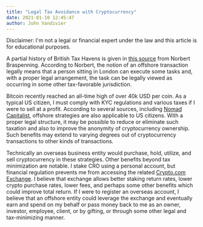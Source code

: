 ```yaml
---
title: "Legal Tax Avoidance with Cryptocurrency"
date: 2021-01-10 12:45:47
author: John Vandivier
---
```




<!-- wp:paragraph -->
<p>Disclaimer: I'm not a legal or financial expert under the law and this article is for educational purposes.</p>
<!-- /wp:paragraph -->

<!-- wp:paragraph -->
<p>A partial history of British Tax Havens is given in <a href=\"https://norbertbraspenning.wordpress.com/2017/02/22/who-and-what-determines-offshore-ethics-a-perspective-on-tax-avoidance-kyc-v2-0/\">this source</a> from Norbert Braspenning. According to Norbert, the notion of an offshore transaction legally means that a person sitting in London can execute some tasks and, with a proper legal arrangement, the task can be legally viewed as occurring in some other tax-favorable jurisdiction.</p>
<!-- /wp:paragraph -->

<!-- wp:paragraph -->
<p>Bitcoin recently reached an all-time high of over 40k USD per coin. As a typical US citizen, I must comply with KYC regulations and various taxes if I were to sell at a profit. According to several sources, including <a href=\"https://nomadcapitalist.com/2018/03/23/cryptocurrency-for-nomadsl-increasing-tax-regulations/\">Nomad Capitalist</a>, offshore strategies are also applicable to US citizens. With a proper legal structure, it may be possible to reduce or eliminate such taxation and also to improve the anonymity of cryptocurrency ownership. Such benefits may extend to varying degrees out of cryptocurrency transactions to other kinds of transactions.</p>
<!-- /wp:paragraph -->

<!-- wp:paragraph -->
<p>Technically an overseas business entity would purchase, hold, utilize, and sell cryptocurrency in these strategies. Other benefits beyond tax minimization are notable. I stake CRO using a personal account, but financial regulation prevents me from accessing the related <a href=\"https://crypto.com/exchange\">Crypto.com Exchange</a>. I believe that exchange allows better staking return rates, lower crypto purchase rates, lower fees, and perhaps some other benefits which could improve total return. If I were to register an overseas account, I believe that an offshore entity could leverage the exchange and eventually earn and spend on my behalf or pass money back to me as an owner, investor, employee, client, or by gifting, or through some other legal and tax-minimizing manner.</p>
<!-- /wp:paragraph -->